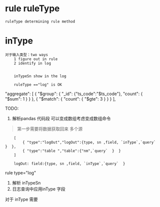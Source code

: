 
# rule  ruleType 
    ruleType determining rule method


# inType
    对于输入类型：two ways
        1 figure out in rule
        2 identify in log 


        inTypeSn show in the log 

        ruleType =="log" is OK 






 "aggregate": [
        {
            "$group": {
                "_id": {"ts_code":"$ts_code"},
                "count": { "$sum": 1 }
            }
        },
        {
            "$match": {
                "count": { "$gte": 3 }
            }
        }
    ],




TODO:
 1. 解析pandas 代码段 可以变成数组考虑变成数组命令
  > 第一步需要将数据获取回来  多个源
        
        [
            { "type":"logOut","logOut":{type, sn ,field, `inType`,`query`  }  },
            { "type":"table ","table":{"nm",`query`  }  }
        ]

        logOut: field:{type, sn ,field, `inType`,`query`  }
        
rule type="log"       
1. 解析 inTypeSn  
2. 日志查询中应用inType 字段

对于   inType 需要      